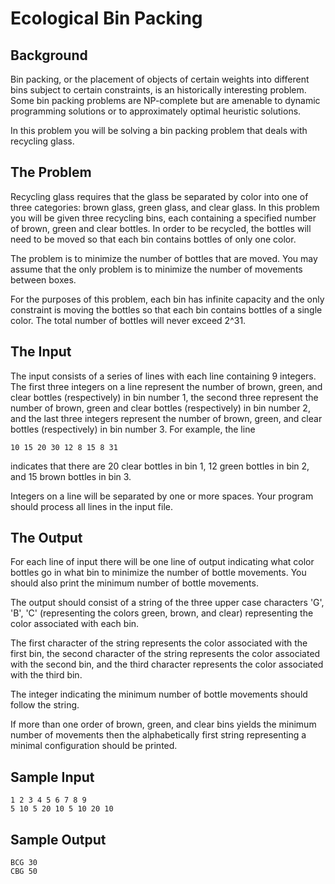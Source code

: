 Ecological Bin Packing
======================

Background
----------

Bin packing, or the placement of objects of certain weights into different bins
subject to certain constraints, is an historically interesting problem. Some
bin packing problems are NP-complete but are amenable to dynamic programming
solutions or to approximately optimal heuristic solutions.

In this problem you will be solving a bin packing problem that deals with
recycling glass.

The Problem
-----------

Recycling glass requires that the glass be separated by color into one of three
categories: brown glass, green glass, and clear glass. In this problem you will
be given three recycling bins, each containing a specified number of brown,
green and clear bottles. In order to be recycled, the bottles will need to be
moved so that each bin contains bottles of only one color.

The problem is to minimize the number of bottles that are moved. You may assume
that the only problem is to minimize the number of movements between boxes.

For the purposes of this problem, each bin has infinite capacity and the only
constraint is moving the bottles so that each bin contains bottles of a single
color. The total number of bottles will never exceed 2^31.

The Input
---------

The input consists of a series of lines with each line containing 9 integers.
The first three integers on a line represent the number of brown, green, and
clear bottles (respectively) in bin number 1, the second three represent the
number of brown, green and clear bottles (respectively) in bin number 2, and
the last three integers represent the number of brown, green, and clear bottles
(respectively) in bin number 3. For example, the line

    10 15 20 30 12 8 15 8 31

indicates that there are 20 clear bottles in bin 1, 12 green bottles in bin 2,
and 15 brown bottles in bin 3.

Integers on a line will be separated by one or more spaces. Your program should
process all lines in the input file.

The Output
----------

For each line of input there will be one line of output indicating what color
bottles go in what bin to minimize the number of bottle movements. You should
also print the minimum number of bottle movements.

The output should consist of a string of the three upper case characters 'G',
'B', 'C' (representing the colors green, brown, and clear) representing the
color associated with each bin.

The first character of the string represents the color associated with the
first bin, the second character of the string represents the color associated
with the second bin, and the third character represents the color associated
with the third bin.

The integer indicating the minimum number of bottle movements should follow the
string.

If more than one order of brown, green, and clear bins yields the minimum
number of movements then the alphabetically first string representing a minimal
configuration should be printed.

Sample Input
------------

    1 2 3 4 5 6 7 8 9
    5 10 5 20 10 5 10 20 10

Sample Output
-------------

    BCG 30
    CBG 50

